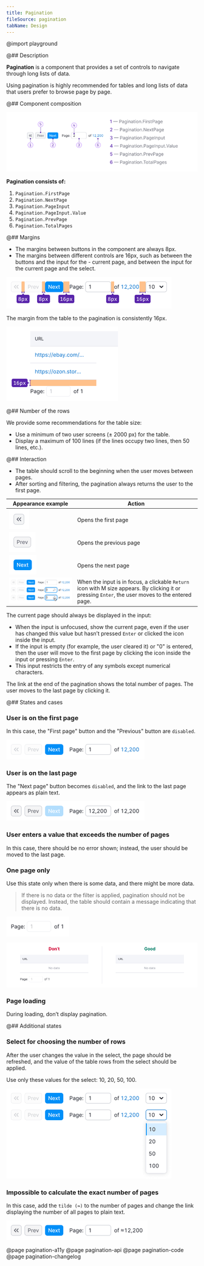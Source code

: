 ```yaml
---
title: Pagination
fileSource: pagination
tabName: Design
---
```


@import playground

@## Description

**Pagination** is a component that provides a set of controls to navigate through long lists of data.

Using pagination is highly recommended for tables and long lists of data that users prefer to browse page by page.

@## Component composition

![](static/pagination-composition.png)

**Pagination consists of:**

1. `Pagination.FirstPage`
2. `Pagination.NextPage`
3. `Pagination.PageInput`
4. `Pagination.PageInput.Value`
5. `Pagination.PrevPage`
6. `Pagination.TotalPages`

@## Margins

- The margins between buttons in the component are always 8px.
- The margins between different controls are 16px, such as between the buttons and the input for the - current page, and between the input for the current page and the select.

![](static/margins.png)

The margin from the table to the pagination is consistently 16px.

![](static/margin-top.png)

@## Number of the rows

We provide some recommendations for the table size:

- Use a minimum of two user screens (± 2000 px) for the table.
- Display a maximum of 100 lines (if the lines occupy two lines, then 50 lines, etc.).

@## Interaction

- The table should scroll to the beginning when the user moves between pages.
- After sorting and filtering, the pagination always returns the user to the first page.

| Appearance example                | Action          |
| --------------------------------- | --------------- |
| ![](static/secondary-button.png)  | Opens the first page                                                                                                                              |
| ![](static/secondary-button-2.png) | Opens the previous page                                                                                                                           |
| ![](static/primary-button.png)     | Opens the next page                                                                                                                               |
| ![](static/steps.png)              | When the input is in focus, a clickable `Return` icon with M size appears. By clicking it or pressing `Enter`, the user moves to the entered page. |

The current page should always be displayed in the input:

- When the input is unfocused, show the current page, even if the user has changed this value but hasn’t pressed `Enter` or clicked the icon inside the input.
- If the input is empty (for example, the user cleared it) or "0" is entered, then the user will move to the first page by clicking the icon inside the input or pressing `Enter`.
- This input restricts the entry of any symbols except numerical characters.

The link at the end of the pagination shows the total number of pages. The user moves to the last page by clicking it.

@## States and cases

### User is on the first page

In this case, the "First page" button and the "Previous" button are `disabled`.

![](static/first-page.png)

### User is on the last page

The "Next page" button becomes `disabled`, and the link to the last page appears as plain text.

![](static/last-page.png)

### User enters a value that exceeds the number of pages

In this case, there should be no error shown; instead, the user should be moved to the last page.

### One page only

Use this state only when there is some data, and there might be more data.

> If there is no data or the filter is applied, pagination should not be displayed. Instead, the table should contain a message indicating that there is no data.

![](static/one-page.png)

![](static/empty-yes-no.png)

### Page loading

During loading, don’t display pagination.

@## Additional states

### Select for choosing the number of rows

After the user changes the value in the select, the page should be refreshed, and the value of the table rows from the select should be applied.

Use only these values for the select: 10, 20, 50, 100.

![](static/page-select.png)

### Impossible to calculate the exact number of pages

In this case, add the `tilde (≈)` to the number of pages and change the link displaying the number of all pages to plain text.

![](static/undefined-number.png)

@page pagination-a11y
@page pagination-api
@page pagination-code
@page pagination-changelog
